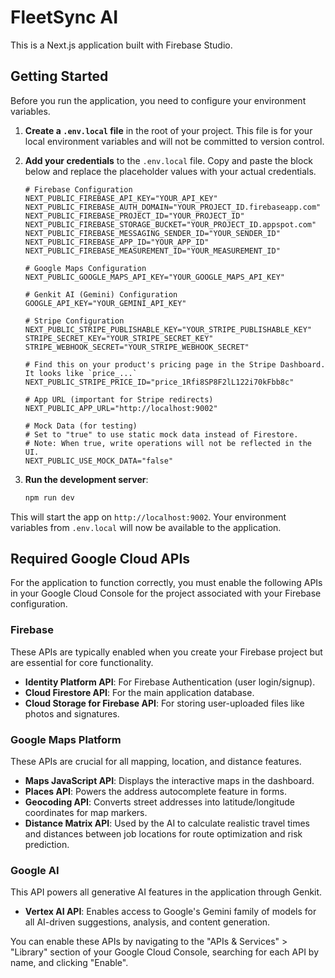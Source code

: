 
# FleetSync AI

This is a Next.js application built with Firebase Studio.

## Getting Started

Before you run the application, you need to configure your environment variables.

1.  **Create a `.env.local` file** in the root of your project. This file is for your local environment variables and will not be committed to version control.

2.  **Add your credentials** to the `.env.local` file. Copy and paste the block below and replace the placeholder values with your actual credentials.

    ```
    # Firebase Configuration
    NEXT_PUBLIC_FIREBASE_API_KEY="YOUR_API_KEY"
    NEXT_PUBLIC_FIREBASE_AUTH_DOMAIN="YOUR_PROJECT_ID.firebaseapp.com"
    NEXT_PUBLIC_FIREBASE_PROJECT_ID="YOUR_PROJECT_ID"
    NEXT_PUBLIC_FIREBASE_STORAGE_BUCKET="YOUR_PROJECT_ID.appspot.com"
    NEXT_PUBLIC_FIREBASE_MESSAGING_SENDER_ID="YOUR_SENDER_ID"
    NEXT_PUBLIC_FIREBASE_APP_ID="YOUR_APP_ID"
    NEXT_PUBLIC_FIREBASE_MEASUREMENT_ID="YOUR_MEASUREMENT_ID"
    
    # Google Maps Configuration
    NEXT_PUBLIC_GOOGLE_MAPS_API_KEY="YOUR_GOOGLE_MAPS_API_KEY"

    # Genkit AI (Gemini) Configuration
    GOOGLE_API_KEY="YOUR_GEMINI_API_KEY"
    
    # Stripe Configuration
    NEXT_PUBLIC_STRIPE_PUBLISHABLE_KEY="YOUR_STRIPE_PUBLISHABLE_KEY"
    STRIPE_SECRET_KEY="YOUR_STRIPE_SECRET_KEY"
    STRIPE_WEBHOOK_SECRET="YOUR_STRIPE_WEBHOOK_SECRET"
    
    # Find this on your product's pricing page in the Stripe Dashboard. It looks like `price_...`
    NEXT_PUBLIC_STRIPE_PRICE_ID="price_1Rfi8SP8F2lL122i70kFbb8c"

    # App URL (important for Stripe redirects)
    NEXT_PUBLIC_APP_URL="http://localhost:9002"

    # Mock Data (for testing)
    # Set to "true" to use static mock data instead of Firestore.
    # Note: When true, write operations will not be reflected in the UI.
    NEXT_PUBLIC_USE_MOCK_DATA="false"
    ```

3.  **Run the development server**:

    ```bash
    npm run dev
    ```

This will start the app on `http://localhost:9002`. Your environment variables from `.env.local` will now be available to the application.

## Required Google Cloud APIs

For the application to function correctly, you must enable the following APIs in your Google Cloud Console for the project associated with your Firebase configuration.

### Firebase

These APIs are typically enabled when you create your Firebase project but are essential for core functionality.

-   **Identity Platform API**: For Firebase Authentication (user login/signup).
-   **Cloud Firestore API**: For the main application database.
-   **Cloud Storage for Firebase API**: For storing user-uploaded files like photos and signatures.

### Google Maps Platform

These APIs are crucial for all mapping, location, and distance features.

-   **Maps JavaScript API**: Displays the interactive maps in the dashboard.
-   **Places API**: Powers the address autocomplete feature in forms.
-   **Geocoding API**: Converts street addresses into latitude/longitude coordinates for map markers.
-   **Distance Matrix API**: Used by the AI to calculate realistic travel times and distances between job locations for route optimization and risk prediction.

### Google AI

This API powers all generative AI features in the application through Genkit.

-   **Vertex AI API**: Enables access to Google's Gemini family of models for all AI-driven suggestions, analysis, and content generation.

You can enable these APIs by navigating to the "APIs & Services" > "Library" section of your Google Cloud Console, searching for each API by name, and clicking "Enable".
